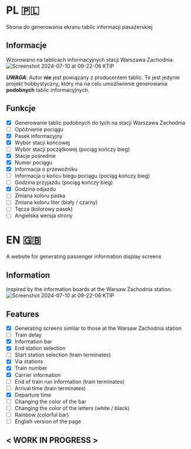 # PL 🇵🇱
Strona do generowania ekranu tablic informacji pasażerskiej

## Informacje

Wzorowano na tablicach informacyjnych stacji Warszawa Zachodnia.
![Screenshot 2024-07-10 at 09-22-06 KTIP](https://github.com/Ja-Tar/KTIP/assets/78786298/e0a207a3-0d68-471d-bc83-6ad8936c0fc0)

***UWAGA***: Autor **nie** jest powiązany z producentem tablic. To jest jedynie projekt hobbystyczny, który ma na celu umożliwienie generowania **podobnych** tablic informacyjnych.

## Funkcje
- [x] Generowanie tablic podobnych do tych na stacji Warszawa Zachodnia
- [ ] Opóźnienie pociągu
- [x] Pasek informacyjny
- [x] Wybór stacji końcowej
- [ ] Wybór stacji początkowej (pociąg kończy bieg)
- [x] Stacje pośrednie
- [x] Numer pociągu
- [x] Informacja o przewoźniku
- [ ] Informacja o końcu biegu pociągu (pociąg kończy bieg)
- [ ] Godzina przyjazdu (pociąg kończy bieg)
- [x] Godzina odjazdu
- [ ] Zmiana koloru paska
- [ ] Zmiana koloru liter (biały / czarny)
- [ ] Tęcza (kolorowy pasek)
- [ ] Angielska wersja strony

# EN 🇬🇧
A website for generating passenger information display screens

## Information

Inspired by the information boards at the Warsaw Zachodnia station.
![Screenshot 2024-07-10 at 09-22-06 KTIP](https://github.com/Ja-Tar/KTIP/assets/78786298/e0a207a3-0d68-471d-bc83-6ad8936c0fc0)

## Features
- [x] Generating screens similar to those at the Warsaw Zachodnia station
- [ ] Train delay
- [x] Information bar
- [x] End station selection
- [ ] Start station selection (train terminates)
- [x] Via stations
- [x] Train number
- [x] Carrier information
- [ ] End of train run information (train terminates)
- [ ] Arrival time (train terminates)
- [x] Departure time
- [ ] Changing the color of the bar
- [ ] Changing the color of the letters (white / black)
- [ ] Rainbow (colorful bar)
- [ ] English version of the page

## < WORK IN PROGRESS > 
